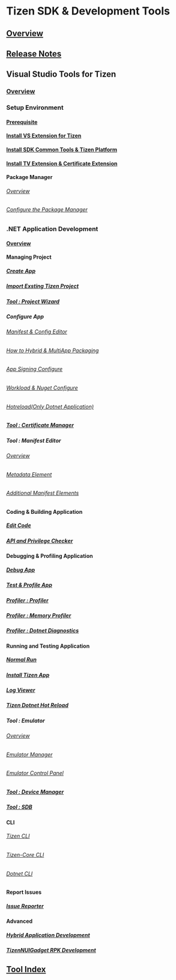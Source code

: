 # Tizen SDK & Development Tools
## [Overview](/application/tizen-studio/common-tools/overview.md)
## [Release Notes](/application/tizen-studio/release-notes/6-0-release-notes.md)

## Visual Studio Tools for Tizen
### [Overview](/application/vstools/index.md)

### Setup Environment
#### [Prerequisite](/application/vstools/prequisite.md)
#### [Install VS Extension for Tizen](/application/vstools/install.md)
#### [Install SDK Common Tools & Tizen Platform](/application/vstools/install-sdk-common-tools.md)
#### [Install TV Extension & Certificate Extension](/application/vstools/tv-certificate-extension.md)
#### Package Manager
###### [Overview](/application/tizen-studio/common-tools/package-manager.md)
###### [Configure the Package Manager](/application/tizen-studio/common-tools/pkgmgr-advanced-configuration.md)

### .NET Application Development
<!-- #### [Overview](/application/vstools/getting-started/creating-application-projects.md) -->
#### [Overview](/application/vstools/getting-started/vs-dotnet-development-activity-tools.md)

#### Managing Project
##### [Create App](/application/vstools/getting-started/creating-application-projects.md)
##### [Import Exsting Tizen Project](/application/vstools/Tizen/import.md)
##### [Tool : Project Wizard](/application/vstools/tools/project-wizard.md)
##### Configure App
###### [Manifest & Config Editor](/application/vstools/getting-started/configuring-app-manifest-config-editor.md)
###### [How to Hybrid & MultiApp Packaging](/application/vstools/getting-started/configuring-hybrid-multi-app-packaging.md)
###### [App Signing Configure](/application/vstools/getting-started/configuring-app-signing.md)
###### [Workload & Nuget Configure](/application/vstools/getting-started/configuring-app-workload-nuget.md)
###### [Hotreload(Only Dotnet Application)](/application/vstools/getting-started/configuring-hotreload.md)
##### [Tool : Certificate Manager](/application/vstools/tools/certificate-manager.md)
##### Tool : Manifest Editor
###### [Overview](/application/vstools/tools/manifest-editor.md)
###### [Metadata Element](/application/vstools/tools/metadata-element.md)
###### [Additional Manifest Elements](/application/vstools/tools/manifest-elements.md)

#### Coding & Building Application
##### [Edit Code](/application/vstools/getting-started/edit-code.md)
##### [API and Privilege Checker](/application/vstools/tools/api-privilege-checker.md)

#### Debugging & Profiling Application
##### [Debug App](/application/vstools/getting-started/debug-app-dotnet.md)
##### [Test & Profile App](/application/vstools/getting-started/test-profile-app-profiling.md)
##### [Profiler : Profiler](/application/vstools/tools/profiler-user-manual.md)
##### [Profiler : Memory Profiler](/application/vstools/tools/memory-profiler-user-manual.md)
##### [Profiler : Dotnet Diagnostics](/application/vstools/tools/dotnet-diagnostics.md)

#### Running and Testing Application
##### [Normal Run](/application/vstools/getting-started/edit-code.md)
##### [Install Tizen App](/application/vstools/tools/install-tizen-app.md)
##### [Log Viewer](/application/vstools/tools/log-viewer.md)
##### [Tizen Dotnet Hot Reload](/application/vstools/tools/dotnet-hotreload.md)
##### Tool : Emulator
###### [Overview](/application/tizen-studio/common-tools/emulator.md)
###### [Emulator Manager](/application/vstools/tools/emulator-manager.md)
###### [Emulator Control Panel](/application/vstools/tools/emulator-control-panel.md)
##### [Tool : Device Manager](/application/vstools/tools/device-manager.md)
##### [Tool : SDB](/application/tizen-studio/common-tools/smart-development-bridge.md)

#### CLI
###### [Tizen CLI](/application/tizen-studio/common-tools/command-line-interface.md)
###### [Tizen-Core CLI](/application/tizen-studio/tizen-core/tizen-core-cli.md)
###### [Dotnet CLI](/application/vstools/tools/dotnet-cli-ext.md)

#### Report Issues
##### [Issue Reporter](/application/vstools/tools/issue-reporter-vs-tools.md)

#### Advanced
##### [Hybrid Application Development](/application/vstools/Tizen/hybrid.md)
##### [TizenNUIGadget RPK Development](/application/vstools/Tizen/nuigadget-rpk.md)

## [Tool Index](/application/sdktool_index.md)
